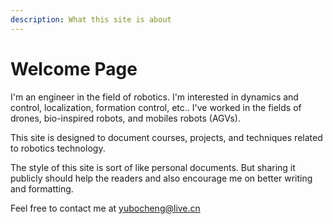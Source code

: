 ```yaml
---
description: What this site is about
---
```


# Welcome Page

I'm an engineer in the field of robotics. I'm interested in dynamics and control, localization, formation control, etc.. I've worked in the fields of drones, bio-inspired robots, and mobiles robots (AGVs).

This site is designed to document courses, projects, and techniques related to robotics technology.

The style of this site is sort of like personal documents. But sharing it publicly should help the readers and also encourage me on better writing and formatting.

Feel free to contact me at [yubocheng@live.cn](mailto:yubocheng@live.cn)
